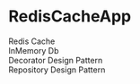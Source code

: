 # RedisCacheApp
Redis Cache <br>
InMemory Db <br>
Decorator Design Pattern <br>
Repository Design Pattern <br>
